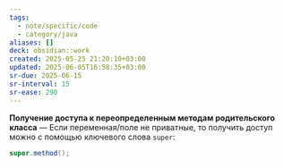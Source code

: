 ```yaml
---
tags:
  - note/specific/code
  - category/java
aliases: []
deck: obsidian::work
created: 2025-05-25 21:20:10+03:00
updated: 2025-06-05T16:58:35+03:00
sr-due: 2025-06-15
sr-interval: 15
sr-ease: 290
---
```


**Получение доступа к переопределенным методам родительского класса**
—
Если переменная/поле не приватные, то получить доступ можно с помощью ключевого слова `super`:
```java
super.method();
```
